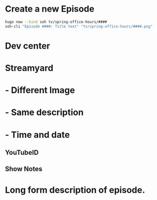 # Create a new Episode

```bash
hugo new --kind soh tv/spring-office-hours/####
soh-cli "Episode ####: Title text" "tv/spring-office-hours/####.png"
```

# Dev center
# Streamyard
#  - Different Image
#  - Same description
#  - Time and date
## YouTubeID
## Show Notes

# Long form description of episode.